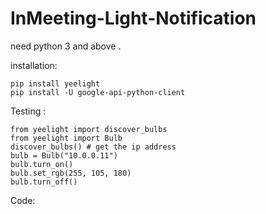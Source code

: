 # InMeeting-Light-Notification

need python 3 and above .

installation:

```
pip install yeelight
pip install -U google-api-python-client
```

Testing :

```
from yeelight import discover_bulbs
from yeelight import Bulb
discover_bulbs() # get the ip address
bulb = Bulb("10.0.0.11")
bulb.turn_on()
bulb.set_rgb(255, 105, 180)
bulb.turn_off()
```
Code:
